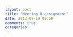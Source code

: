 ```yaml
---
layout: post
title: "Meeting 8 assignment"
date: 2013-09-19 09:59
comments: true
categories: 
---
```

